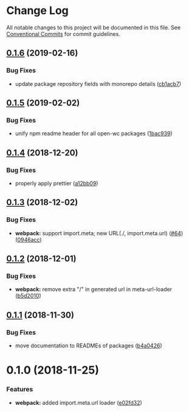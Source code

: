 # Change Log

All notable changes to this project will be documented in this file.
See [Conventional Commits](https://conventionalcommits.org) for commit guidelines.

## [0.1.6](https://github.com/open-wc/open-wc/compare/@open-wc/webpack@0.1.5...@open-wc/webpack@0.1.6) (2019-02-16)


### Bug Fixes

* update package repository fields with monorepo details ([cb1acb7](https://github.com/open-wc/open-wc/commit/cb1acb7))





## [0.1.5](https://github.com/open-wc/open-wc/tree/master/packages/webpack/compare/@open-wc/webpack@0.1.4...@open-wc/webpack@0.1.5) (2019-02-02)


### Bug Fixes

* unify npm readme header for all open-wc packages ([1bac939](https://github.com/open-wc/open-wc/tree/master/packages/webpack/commit/1bac939))





## [0.1.4](https://github.com/open-wc/open-wc/tree/master/packages/webpack/compare/@open-wc/webpack@0.1.3...@open-wc/webpack@0.1.4) (2018-12-20)


### Bug Fixes

* properly apply prettier ([a12bb09](https://github.com/open-wc/open-wc/tree/master/packages/webpack/commit/a12bb09))





## [0.1.3](https://github.com/open-wc/open-wc/tree/master/packages/webpack/compare/@open-wc/webpack@0.1.2...@open-wc/webpack@0.1.3) (2018-12-02)


### Bug Fixes

* **webpack:** support import.meta; new URL(./, import.meta.url) ([#64](https://github.com/open-wc/open-wc/tree/master/packages/webpack/issues/64)) ([0946acc](https://github.com/open-wc/open-wc/tree/master/packages/webpack/commit/0946acc))





## [0.1.2](https://github.com/open-wc/open-wc/tree/master/packages/webpack/compare/@open-wc/webpack@0.1.1...@open-wc/webpack@0.1.2) (2018-12-01)


### Bug Fixes

* **webpack:** remove extra "/" in generated url in meta-url-loader ([b5d2010](https://github.com/open-wc/open-wc/tree/master/packages/webpack/commit/b5d2010))





## [0.1.1](https://github.com/open-wc/open-wc/tree/master/packages/webpack/compare/@open-wc/webpack@0.1.0...@open-wc/webpack@0.1.1) (2018-11-30)


### Bug Fixes

* move documentation to READMEs of packages ([b4a0426](https://github.com/open-wc/open-wc/tree/master/packages/webpack/commit/b4a0426))





# 0.1.0 (2018-11-25)


### Features

* **webpack:** added import.meta.url loader ([e02fd32](https://github.com/open-wc/open-wc/tree/master/packages/webpack/commit/e02fd32))
